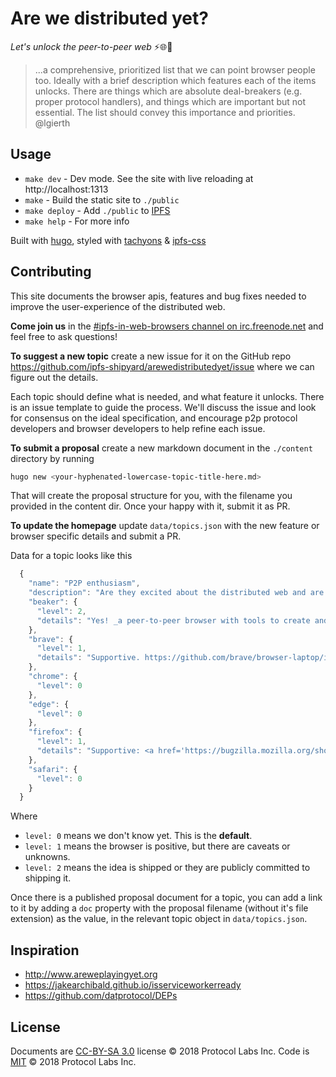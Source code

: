 # Are we distributed yet?

_Let's unlock the peer-to-peer web_ ⚡🌐🔑

> ...a comprehensive, prioritized list that we can point browser people too. Ideally with a brief description which features each of the items unlocks. There are things which are absolute deal-breakers (e.g. proper protocol handlers), and things which are important but not essential. The list should convey this importance and priorities.
> @lgierth

## Usage

- `make dev` - Dev mode. See the site with live reloading at http://localhost:1313
- `make` - Build the static site to `./public`
- `make deploy` - Add `./public` to [IPFS]
- `make help` - For more info

Built with [hugo], styled with [tachyons] & [ipfs-css]

## Contributing

This site documents the browser apis, features and bug fixes needed to improve the user-experience of the distributed web.

**Come join us** in the <a href="https://www.irccloud.com/invite?channel=%23ipfs-in-web-browsers&amp;hostname=irc.freenode.net&amp;port=6697&amp;ssl=1"> #ipfs-in-web-browsers channel on irc.freenode.net</a> and feel free to ask questions!

**To suggest a new topic** create a new issue for it on the GitHub repo https://github.com/ipfs-shipyard/arewedistributedyet/issue where we can figure out the details.

Each topic should define what is needed, and what feature it unlocks. There is an issue template to guide the process. We'll discuss the issue and look for consensus on the ideal specification, and encourage p2p protocol developers and browser developers to help refine each issue.

**To submit a proposal** create a new markdown document in the `./content` directory by running

```sh
hugo new <your-hyphenated-lowercase-topic-title-here.md>
```

That will create the proposal structure for you, with the filename you provided in the content dir. Once your happy with it, submit it as PR.

**To update the homepage** update `data/topics.json` with the new feature or browser specific details and submit a PR.

Data for a topic looks like this

```js
  {
    "name": "P2P enthusiasm",
    "description": "Are they excited about the distributed web and are they publicly committed to making it happen?",
    "beaker": {
      "level": 2,
      "details": "Yes! _a peer-to-peer browser with tools to create and host websites. Don't just browse the Web, build it._ https://beakerbrowser.com"
    },
    "brave": {
      "level": 1,
      "details": "Supportive. https://github.com/brave/browser-laptop/issues/9556"
    },
    "chrome": {
      "level": 0
    },
    "edge": {
      "level": 0
    },
    "firefox": {
      "level": 1,
      "details": "Supportive: <a href='https://bugzilla.mozilla.org/show_bug.cgi?id=1435798'>https://bugzilla.mozilla.org/show_bug.cgi?id=1435798</a>"
    },
    "safari": {
      "level": 0
    }
  }
```

Where

- `level: 0` means we don't know yet. This is the **default**.
- `level: 1` means the browser is positive, but there are caveats or unknowns.
- `level: 2` means the idea is shipped or they are publicly committed to shipping it.

Once there is a published proposal document for a topic, you can add a link to it by adding a `doc` property with the proposal filename (without it's file extension) as the value, in the relevant topic object in `data/topics.json`.

## Inspiration

- http://www.areweplayingyet.org
- https://jakearchibald.github.io/isserviceworkerready
- https://github.com/datprotocol/DEPs

## License

Documents are [CC-BY-SA 3.0] license © 2018 Protocol Labs Inc.
Code is [MIT](./LICENSE) © 2018 Protocol Labs Inc.

[IPFS]: https://ipfs.io
[hugo]: https://gohugo.io
[tachyons]: http://tachyons.io
[ipfs-css]: https://github.com/ipfs-shipyard/ipfs-css
[CC-BY-SA 3.0]: https://ipfs.io/ipfs/QmVreNvKsQmQZ83T86cWSjPu2vR3yZHGPm5jnxFuunEB9u
